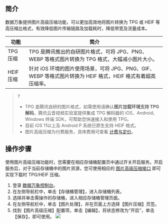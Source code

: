 ## 简介

数据万象提供图片高级压缩功能，可以更加高效地将图片转换为 TPG 或 HEIF 等高压缩比格式，有效降低图片传输链路及加载耗时，降低带宽及流量成本。

|       功能       |        简介                       |
| ------ | -------------------------- |
|   TPG 压缩    |       TPG 是腾讯推出的自研图片格式，可将 JPG、PNG、WEBP 等格式图片转换为 TPG 格式，大幅减小图片大小。 |
|     HEIF 压缩    |       针对 iOS 环境的图片使用场景，可将 JPG、PNG、GIF、WEBP 等格式图片转换为 HEIF 格式，HEIF 格式有着超高压缩率。 |

>?
> -  TPG 是腾讯自研的图片格式，如需使用请确认**图片加载环境支持 TPG 解码**，腾讯云音视频实验室提供集成 TPG 解码器的 iOS、Android、Windows 终端 SDK，可帮助您快速接入和使用 TPG。
> -  目前 iOS 11以上及 Android P 系统已原生支持 HEIF 格式。
> -  图片高级压缩为付费服务，具体费用可查看 [计费与定价](https://intl.cloud.tencent.com/document/product/1045/33431)。
> 



## 操作步骤

使用图片高级压缩功能时，您需要在相应存储桶配置页中通过开关开启服务。开启服务后，对于当前存储桶中的图片资源，您可使用相应的 [图片高级压缩接口](https://intl.cloud.tencent.com/document/product/1045/40108) 即可实现下载时 TPG/HEIF 压缩。

1. 登录 [数据万象控制台](https://console.cloud.tencent.com/ci/bucket)。
2. 在左侧导航栏中，单击【存储桶管理】，进入存储桶列表。
3. 选择并单击需操作的存储桶，进入相应存储桶管理页面。
4. 在左侧导航栏中，单击【图片处理】，并在页面上方选择【图片压缩】页签。
5. 找到【图片高级压缩】配置项，单击【编辑】，将状态修改为“开启”，单击【保存】，即可使用。
![](https://main.qcloudimg.com/raw/f336e71135338664375a4953fabb5a6e.png)


